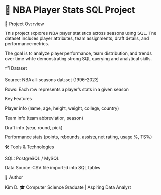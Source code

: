 # 🏀 NBA Player Stats SQL Project


📌 Project Overview

This project explores NBA player statistics across seasons using SQL. The dataset includes player attributes, team assignments, draft details, and performance metrics.

The goal is to analyze player performance, team distribution, and trends over time while demonstrating strong SQL querying and analytical skills.

🗂️ Dataset

Source: NBA all-seasons dataset (1996–2023)

Rows: Each row represents a player’s stats in a given season.

Key Features:

Player info (name, age, height, weight, college, country)

Team info (team abbreviation, season)

Draft info (year, round, pick)

Performance stats (points, rebounds, assists, net rating, usage %, TS%)

🛠️ Tools & Technologies

SQL: PostgreSQL / MySQL

Data Source: CSV file imported into SQL tables



👤 Author

Kim D.
🎓 Computer Science Graduate | Aspiring Data Analyst

